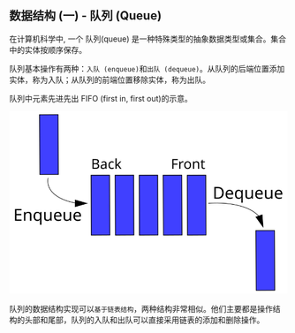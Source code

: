 ## 数据结构 (一) - 队列 (Queue) 
在计算机科学中, 一个 队列(queue) 是一种特殊类型的抽象数据类型或集合。集合中的实体按顺序保存。

队列基本操作有两种：`入队 (enqueue)`和`出队 (dequeue)`。从队列的后端位置添加实体，称为入队；从队列的前端位置移除实体，称为出队。

队列中元素先进先出 FIFO (first in, first out)的示意。

<img src='fifo.svg' />

队列的数据结构实现可以`基于链表结构`，两种结构非常相似。他们主要都是操作结构的头部和尾部，队列的入队和出队可以直接采用链表的添加和删除操作。
